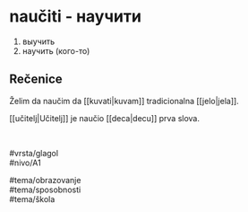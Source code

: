 # naučiti - научити

1. выучить  
2. научить (кого-то)

## Rečenice

Želim da naučim da [[kuvati|kuvam]] tradicionalna [[jelo|jela]].

[[učitelj|Učitelj]] je naučio [[deca|decu]] prva slova.

<br>

#vrsta/glagol  
#nivo/A1  

#tema/obrazovanje  
#tema/sposobnosti  
#tema/škola  
